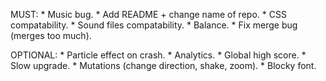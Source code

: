 MUST:
    * Music bug.
    * Add README + change name of repo.
    * CSS compatability.
    * Sound files compatability.
    * Balance.
    * Fix merge bug (merges too much).

OPTIONAL:
    * Particle effect on crash.
    * Analytics.
    * Global high score.
    * Slow upgrade.
    * Mutations (change direction, shake, zoom).
    * Blocky font.



